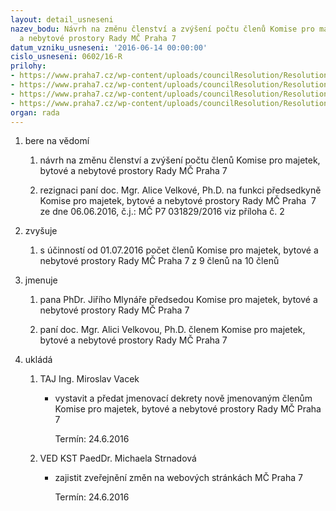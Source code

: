 ```yaml
---
layout: detail_usneseni
nazev_bodu: Návrh na změnu členství a zvýšení počtu členů Komise pro majetek, bytové
  a nebytové prostory Rady MČ Praha 7
datum_vzniku_usneseni: '2016-06-14 00:00:00'
cislo_usneseni: 0602/16-R
prilohy:
- https://www.praha7.cz/wp-content/uploads/councilResolution/Resolutions/27839/export/Duvodovazprava~73752.doc
- https://www.praha7.cz/wp-content/uploads/councilResolution/Resolutions/27839/export/Velkova_rezignaceKBNP_06062016_verejna~73751.pdf
- https://www.praha7.cz/wp-content/uploads/councilResolution/Resolutions/27839/export/SlozeniKomiseBNPVEREJNA~73750.pdf
- https://www.praha7.cz/wp-content/uploads/councilResolution/Resolutions/27839/export/export~298481.pdf
organ: rada
---
```

<OL class=urzList_view id=urzList>
<LI class=urzClass1><SPAN name="1">bere na vědomí</SPAN> 
<OL class=urzOlClass>
<LI class=urzClass2 style="TEXT-ALIGN: left"><SPAN>
<P>návrh na změnu členství a zvýšení počtu členů Komise pro majetek, bytové a nebytové prostory Rady MČ Praha 7</P></SPAN></LI>
<LI class=urzClass2 style="TEXT-ALIGN: left"><SPAN>
<P>rezignaci paní doc. Mgr. Alice Velkové, Ph.D. na funkci předsedkyně Komise pro majetek, bytové a nebytové prostory Rady MČ Praha&nbsp; 7 ze dne 06.06.2016, č.j.: MČ P7 031829/2016 viz příloha č. 2</P></SPAN></LI></OL></LI>
<LI class=urzClass1><SPAN name="85">zvyšuje</SPAN> 
<OL class=urzOlClass>
<LI class=urzClass2 style="TEXT-ALIGN: left"><SPAN>
<P>s účinností od 01.07.2016 počet členů Komise pro majetek, bytové a nebytové prostory Rady MČ Praha 7 z 9 členů na 10 členů</P></SPAN></LI></OL></LI>
<LI class=urzClass1><SPAN name="5">jmenuje</SPAN> 
<OL class=urzOlClass>
<LI class=urzClass2 style="TEXT-ALIGN: left"><SPAN>
<P>pana PhDr. Jiřího Mlynáře předsedou Komise pro majetek, bytové a nebytové prostory Rady MČ Praha 7</P></SPAN></LI>
<LI class=urzClass2 style="TEXT-ALIGN: left"><SPAN>
<P>paní doc. Mgr. Alici Velkovou, Ph.D. členem Komise pro majetek, bytové a nebytové prostory Rady MČ Praha 7</P></SPAN></LI></OL></LI>
<LI class=urzClass1 id=urzUkoly><SPAN name="1">ukládá</SPAN>
<OL class=urzOlClass>
<LI class=urzClass2><SPAN>
<P>TAJ Ing. Miroslav Vacek</P></SPAN>
<UL class=urzUlClass>
<LI class=urzClass3><SPAN>
<P>vystavit a předat jmenovací dekrety nově jmenovaným členům Komise pro majetek, bytové a nebytové prostory Rady MČ Praha 7</P></SPAN><SPAN class=urzUkolTermin>Termín:&nbsp;24.6.2016</SPAN></LI></UL></LI>
<LI class=urzClass2><SPAN>
<P>VED KST PaedDr. Michaela Strnadová</P></SPAN>
<UL class=urzUlClass>
<LI class=urzClass3><SPAN>
<P>zajistit zveřejnění změn na webových stránkách MČ Praha 7</P></SPAN><SPAN class=urzUkolTermin>Termín:&nbsp;24.6.2016</SPAN></LI></UL></LI></OL></LI></OL>